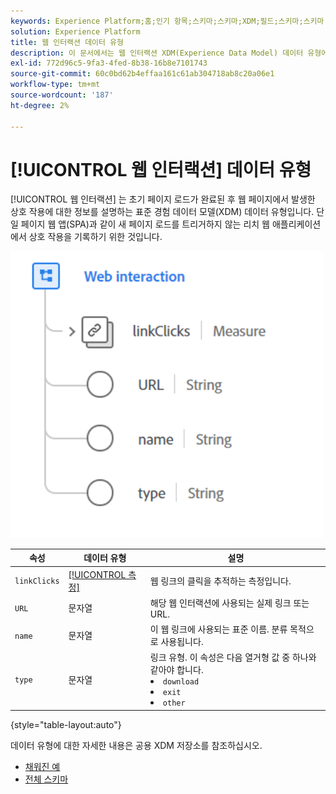```yaml
---
keywords: Experience Platform;홈;인기 항목;스키마;스키마;XDM;필드;스키마;스키마;웹 상호 작용;데이터 유형;데이터 유형;
solution: Experience Platform
title: 웹 인터랙션 데이터 유형
description: 이 문서에서는 웹 인터랙션 XDM(Experience Data Model) 데이터 유형에 대한 개요를 제공합니다.
exl-id: 772d96c5-9fa3-4fed-8b38-16b8e7101743
source-git-commit: 60c0bd62b4effaa161c61ab304718ab8c20a06e1
workflow-type: tm+mt
source-wordcount: '187'
ht-degree: 2%

---
```


# [!UICONTROL 웹 인터랙션] 데이터 유형

[!UICONTROL 웹 인터랙션] 는 초기 페이지 로드가 완료된 후 웹 페이지에서 발생한 상호 작용에 대한 정보를 설명하는 표준 경험 데이터 모델(XDM) 데이터 유형입니다. 단일 페이지 웹 앱(SPA)과 같이 새 페이지 로드를 트리거하지 않는 리치 웹 애플리케이션에서 상호 작용을 기록하기 위한 것입니다.

<img src="../images/data-types/web-interaction.PNG" width="500" /><br />

| 속성 | 데이터 유형 | 설명 |
| --- | --- | --- |
| `linkClicks` | [[!UICONTROL 측정]](./measure.md) | 웹 링크의 클릭을 추적하는 측정입니다. |
| `URL` | 문자열 | 해당 웹 인터랙션에 사용되는 실제 링크 또는 URL. |
| `name` | 문자열 | 이 웹 링크에 사용되는 표준 이름. 분류 목적으로 사용됩니다. |
| `type` | 문자열 | 링크 유형. 이 속성은 다음 열거형 값 중 하나와 같아야 합니다. <li> `download` </li> <li> `exit` </li> <li> `other` </li> |

{style="table-layout:auto"}

데이터 유형에 대한 자세한 내용은 공용 XDM 저장소를 참조하십시오.

* [채워진 예](https://github.com/adobe/xdm/blob/master/components/datatypes/deprecated/webinteraction.example.1.json)
* [전체 스키마](https://github.com/adobe/xdm/blob/master/components/datatypes/deprecated/webinteraction.schema.json)
